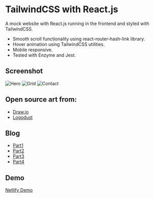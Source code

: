 # TailwindCSS with React.js

A mock website with React.js running in the frontend and styled with TailwindCSS. 

- Smooth scroll functionality using react-router-hash-link library.
- Hover animation using TailwindCSS utilities.
- Mobile responsive.
- Tested with Enzyme and Jest.

## Screenshot

![Hero](https://imgur.com/RwRX6nb.jpg)
![Grid](https://imgur.com/QyUH8nd.jpg)
![Contact](https://imgur.com/6MxUzlM.jpg)

## Open source art from:

- [Draw.io](https://drawkit.io)
- [Logodust](https://logodust.com)

## Blog 

- [Part1](https://lendeta.medium.com/tailwindcss-with-react-js-pt-1-4b54222c4e52)
- [Part2](https://medium.com/codex/tailwindcss-with-react-js-pt-2-f7135de03ecf)
- [Part3](https://lendeta.medium.com/tailwindcss-with-react-js-pt-3-d5c677125fb7)
- [Part4](https://lendeta.medium.com/tailwindcss-with-react-js-pt-4-6dcc3b0b043)

## Demo

[Netlify Demo](https://onboard-tailwind.netlify.app)